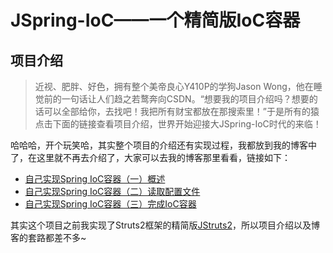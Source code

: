 # JSpring-IoC——一个精简版IoC容器
## 项目介绍

>近视、肥胖、好色，拥有整个美帝良心Y410P的学狗Jason Wong，他在睡觉前的一句话让人们趋之若鹜奔向CSDN。“想要我的项目介绍吗？想要的话可以全部给你，去找吧！我把所有财宝都放在那搜索里！”于是所有的猿点击下面的链接查看项目介绍，世界开始迎接大JSpring-IoC时代的来临！

哈哈哈，开个玩笑哈，其实整个项目的介绍还有实现过程，我都放到我的博客中了，在这里就不再去介绍了，大家可以去我的博客那里看看，链接如下：

- [自己实现Spring IoC容器（一）概述](http://blog.csdn.net/timheath/article/details/69663495)
- [自己实现Spring IoC容器（二）读取配置文件](http://blog.csdn.net/TimHeath/article/details/69664885)
- [自己实现Spring IoC容器（三）完成IoC容器](http://blog.csdn.net/TimHeath/article/details/69665092)

其实这个项目之前我实现了Struts2框架的精简版[JStruts2](https://github.com/HuangFromJYU/JStruts2)，所以项目介绍以及博客的套路都差不多~
